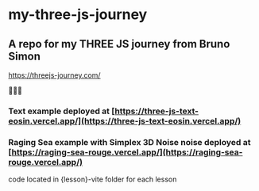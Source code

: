 # my-three-js-journey

## A repo for my THREE JS journey from Bruno Simon

<https://threejs-journey.com/>

🦊🦊🦊

### Text example deployed at [https://three-js-text-eosin.vercel.app/](https://three-js-text-eosin.vercel.app/)

### Raging Sea example with Simplex 3D Noise noise deployed at [https://raging-sea-rouge.vercel.app/](https://raging-sea-rouge.vercel.app/)

code located in {lesson}-vite folder for each lesson
